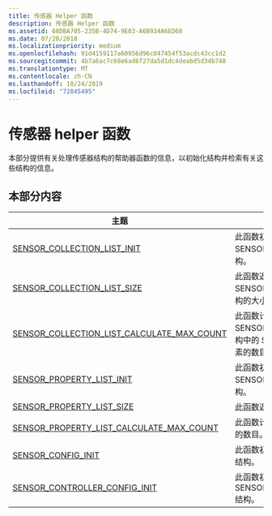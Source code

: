 ```yaml
---
title: 传感器 Helper 函数
description: 传感器 Helper 函数
ms.assetid: 68DBA705-235B-4D74-9E03-A6B934A6ED68
ms.date: 07/20/2018
ms.localizationpriority: medium
ms.openlocfilehash: 91d4159117a60956d96c047454f53acdc43cc1d2
ms.sourcegitcommit: 4b7a6ac7c68e6ad6f27da5d1dc4deabd5d34b748
ms.translationtype: MT
ms.contentlocale: zh-CN
ms.lasthandoff: 10/24/2019
ms.locfileid: "72845495"
---
```

# <a name="sensor-helper-functions"></a>传感器 helper 函数

本部分提供有关处理传感器结构的帮助器函数的信息，以初始化结构并检索有关这些结构的信息。

## <a name="in-this-section"></a>本部分内容

|主题|描述|
|---|---|
|[SENSOR_COLLECTION_LIST_INIT](https://docs.microsoft.com/windows-hardware/drivers/ddi/sensorsdef/nf-sensorsdef-sensor_collection_list_init)|此函数初始化 SENSOR_COLLECTION_LIST 结构。|
|[SENSOR_COLLECTION_LIST_SIZE](https://docs.microsoft.com/windows-hardware/drivers/ddi/sensorsdef/nf-sensorsdef-sensor_collection_list_size)|此函数返回 SENSOR_COLLECTION_LIST 结构的大小。|
|[SENSOR_COLLECTION_LIST_CALCULATE_MAX_COUNT](https://docs.microsoft.com/windows-hardware/drivers/ddi/sensorsdef/nf-sensorsdef-sensor_collection_list_calculate_max_count)|此函数计算 SENSOR_COLLECTION_LIST 结构中的 SENSOR_VALUE_PAIR 元素的数目。|
|[SENSOR_PROPERTY_LIST_INIT](https://docs.microsoft.com/windows-hardware/drivers/ddi/sensorsdef/nf-sensorsdef-sensor_property_list_init)|此函数初始化 SENSOR_PROPERTY_LIST 结构。|
|[SENSOR_PROPERTY_LIST_SIZE](https://docs.microsoft.com/windows-hardware/drivers/ddi/sensorsdef/nf-sensorsdef-sensor_property_list_size)|此函数返回属性列表的大小。|
|[SENSOR_PROPERTY_LIST_CALCULATE_MAX_COUNT](https://docs.microsoft.com/windows-hardware/drivers/ddi/sensorsdef/nf-sensorsdef-sensor_property_list_calculate_max_count)|此函数计算 PROPERTYKEY 元素的数目。|
|[SENSOR_CONFIG_INIT](https://docs.microsoft.com/windows-hardware/drivers/ddi/sensorscx/nf-sensorscx-sensor_config_init)|此函数初始化 SENSOR_CONFIG 结构。|
|[SENSOR_CONTROLLER_CONFIG_INIT](https://docs.microsoft.com/windows-hardware/drivers/ddi/sensorscx/nf-sensorscx-sensor_controller_config_init)|此函数初始化 SENSOR_CONTROLLER_CONFIG 结构。|


